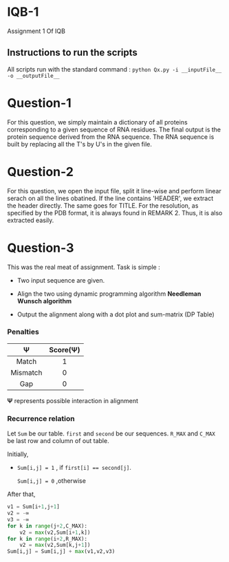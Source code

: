 # IQB-1

Assignment 1 Of IQB

## Instructions to run the scripts

All scripts run with the standard command : `python Qx.py -i __inputFile__ -o __outputFile__`


# Question-1

For this question, we simply maintain a dictionary of all proteins corresponding to a given sequence of RNA residues. The final output is the protein sequence derived from the RNA sequence. The RNA sequence is built by replacing all the T's by U's in the given file.

# Question-2

For this question, we open the input file, split it line-wise and perform linear serach on all the lines obatined. If the line contains 'HEADER', we extract the header directly. The same goes for TITLE. For the resolution, as specified by the PDB format, it is always found in REMARK 2. Thus, it is also extracted easily.

# Question-3

This was the real meat of assignment. Task is simple :  

* Two input sequence are given. 
* Align the two using dynamic programming algorithm **Needleman Wunsch algorithm** 

* Output the alignment along with a dot plot and sum-matrix (DP Table)

### Penalties 

|    Ψ     | Score(Ψ) |
| :------: | :------: |
|  Match   |    1     |
| Mismatch |    0     |
|   Gap    |    0     |

**Ψ** represents possible interaction in alignment

### Recurrence relation 

Let `Sum` be our table. `first` and `second` be our sequences. `R_MAX` and `C_MAX` be last row and column of out table.

Initially,	

* `Sum[i,j] = 1` , if 	`first[i] == second[j]`. 

  `Sum[i,j] = 0` ,otherwise

After that,

```python
v1 = Sum[i+1,j+1]
v2 = -∞
v3 = -∞
for k in range(j+2,C_MAX):
	v2 = max(v2,Sum[i+1,k])
for k in range(i+2,R_MAX):
	v2 = max(v2,Sum[k,j+1])
Sum[i,j] = Sum[i,j] + max(v1,v2,v3)
```

